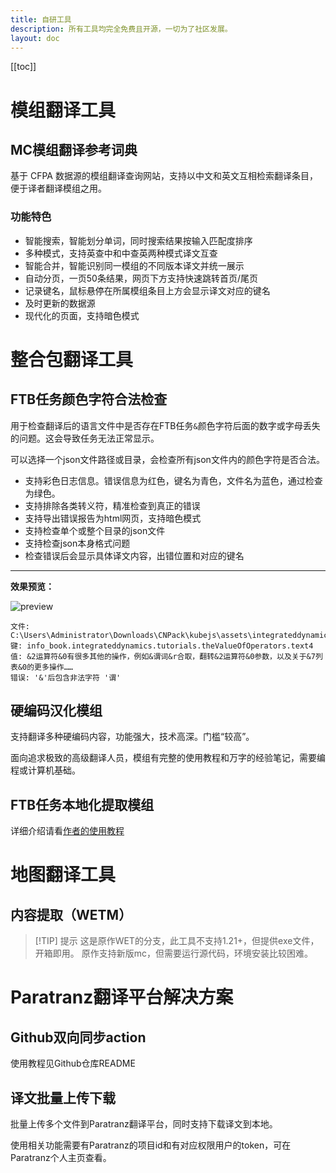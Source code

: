 ```yaml
---
title: 自研工具
description: 所有工具均完全免费且开源，一切为了社区发展。
layout: doc
---
```


[[toc]]

# 模组翻译工具

## MC模组翻译参考词典

基于 CFPA 数据源的模组翻译查询网站，支持以中文和英文互相检索翻译条目，便于译者翻译模组之用。

### 功能特色

- 智能搜索，智能划分单词，同时搜索结果按输入匹配度排序
- 多种模式，支持英查中和中查英两种模式译文互查
- 智能合并，智能识别同一模组的不同版本译文并统一展示
- 自动分页，一页50条结果，网页下方支持快速跳转首页/尾页
- 记录键名，鼠标悬停在所属模组条目上方会显示译文对应的键名
- 及时更新的数据源
- 现代化的页面，支持暗色模式

<DownloadLinks :methods="[
  { id: 'github', text: '源代码', icon: '/imgs/svg/github.svg', link: 'https://github.com/Wulian233/mcmod-translation-dict' },
  { id: 'dl', text: '网站链接', icon: 'https://dict.vmct-cn.top/favicon.ico', link: 'https://dict.vmct-cn.top/' }
]" />

# 整合包翻译工具

## FTB任务颜色字符合法检查

用于检查翻译后的语言文件中是否存在FTB任务`&`颜色字符后面的数字或字母丢失的问题。这会导致任务无法正常显示。

可以选择一个json文件路径或目录，会检查所有json文件内的颜色字符是否合法。

- 支持彩色日志信息。错误信息为红色，键名为青色，文件名为蓝色，通过检查为绿色。
- 支持排除各类转义符，精准检查到真正的错误
- 支持导出错误报告为html网页，支持暗色模式
- 支持检查单个或整个目录的json文件
- 支持检查json本身格式问题
- 检查错误后会显示具体译文内容，出错位置和对应的键名

---

**效果预览：**

![preview](/imgs/ftbq_color_check.png)

```
文件: C:\Users\Administrator\Downloads\CNPack\kubejs\assets\integrateddynamics\lang\zh_cn.json
键: info_book.integrateddynamics.tutorials.theValueOfOperators.text4
值: &2运算符&0有很多其他的操作，例如&谓词&r合取，翻转&2运算符&0参数，以及关于&7列表&0的更多操作……
错误: '&'后包含非法字符 '谓'
```

<DownloadLinks :methods="[
  { id: 'github', text: '源代码', icon: '/imgs/svg/github.svg', link: 'https://github.com/VM-Chinese-translate-group/translate-tools/tree/main/ftbq_color_check' },
  { id: 'dl', text: '下载', icon: '/imgs/svg/github.svg', link: 'https://github.com/VM-Chinese-translate-group/translate-tools/releases/tag/2.0' }
]" />

## 硬编码汉化模组

支持翻译多种硬编码内容，功能强大，技术高深。门槛“较高”。

面向追求极致的高级翻译人员，模组有完整的使用教程和万字的经验笔记，需要编程或计算机基础。

<DownloadLinks :methods="[
  { id: 'github', text: '源代码', icon: '/imgs/svg/github.svg', link: 'https://github.com/3093FengMing/VaultPatcher' },
  { id: 'curseforge', text: '下载', icon: '/imgs/svg/curseforge.svg', link: 'https://www.curseforge.com/minecraft/mc-mods/vault-patcher' },
  { id: 'modrinth', text: '下载', icon: '/imgs/svg/modrinth.svg', link: 'https://modrinth.com/mod/vault-patcher' }
]" />

## FTB任务本地化提取模组

详细介绍请看[作者的使用教程](https://github.com/Litchiiiiii/FTB-Quests-Localizer?tab=readme-ov-file#%E5%A6%82%E4%BD%95%E4%BD%BF%E7%94%A8)

<DownloadLinks :methods="[
  { id: 'github', text: '源代码', icon: '/imgs/svg/github.svg', link: 'https://github.com/Litchiiiiii/FTB-Quests-Localizer' },
  { id: 'curseforge', text: '下载', icon: '/imgs/svg/curseforge.svg', link: 'https://www.curseforge.com/minecraft/mc-mods/ftb-quest-localizer' }
]" />

# 地图翻译工具

## 内容提取（WETM）

> [!TIP] 提示
> 这是原作WET的分支，此工具不支持1.21+，但提供exe文件，开箱即用。
> 原作支持新版mc，但需要运行源代码，环境安装比较困难。

<DownloadLinks :methods="[
  { id: 'github', text: '源代码', icon: '/imgs/svg/github.svg', link: 'https://github.com/3093FengMing/WorldTranslationExtractor' },
  { id: 'dl', text: '下载', icon: '/imgs/svg/github.svg', link: 'https://github.com/3093FengMing/WorldTranslationExtractor/releases' }
]" />

# Paratranz翻译平台解决方案

## Github双向同步action

使用教程见Github仓库README

<DownloadLinks :methods="[
  { id: 'github', text: '源代码', icon: '/imgs/svg/github.svg', link: 'https://github.com/VM-Chinese-translate-group/Template-Repo' }
]" />

## 译文批量上传下载

批量上传多个文件到Paratranz翻译平台，同时支持下载译文到本地。

使用相关功能需要有Paratranz的项目id和有对应权限用户的token，可在Paratranz个人主页查看。

<DownloadLinks :methods="[
  { id: 'github', text: '源代码', icon: '/imgs/svg/github.svg', link: 'https://github.com/VM-Chinese-translate-group/translate-tools/tree/main/paratranz_sync' },
  { id: 'dl', text: '下载', icon: '/imgs/svg/github.svg', link: 'https://github.com/VM-Chinese-translate-group/translate-tools/releases/tag/1.2' }
]" />
